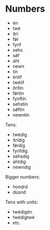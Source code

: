 # Numbers

- én
- twé
- ðrí
- fǿr
- fynf
- sehs
- sǿf
- aht
- newn
- tín
- énlif
- twélif
- ðrítín
- fǿrtín
- fynftín
- sehstín
- sǿftín
- newntín

Tens:

- twédig
- ðrídig
- fǿrdig
- fynfdig
- sehsdig
- ahtdig
- newndig


Bigger numbers:

- hondrd
- dúsnd

Tens with units:

- twédigén
- twédigtwé
- etc.
